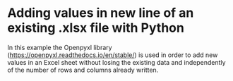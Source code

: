 # Adding values in new line of an existing .xlsx file with Python

In this example the Openpyxl library (https://openpyxl.readthedocs.io/en/stable/) is used in order to add new values in an Excel sheet without losing the existing data and independently of the number of rows and columns already written. 
